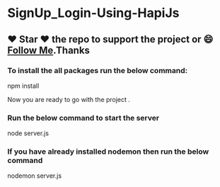 # SignUp_Login-Using-HapiJs

##### 
## :heart: Star :heart: the repo to support the project or :smile:[Follow Me](https://github.com/kanchan0).Thanks

### To install the all packages run the below command: 

npm install 

Now you are ready to go with the project . 

### Run the below command to start the server 

node server.js 

### If you have already installed nodemon then run the below command 

nodemon server.js 
